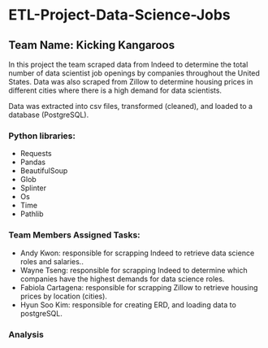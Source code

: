 # ETL-Project-Data-Science-Jobs

## Team Name: Kicking Kangaroos

In this project the team scraped data from Indeed to determine the total number of data scientist job openings by companies throughout the United States. Data was also scraped from Zillow to determine housing prices in different cities where there is a high demand for data scientists.

Data was extracted into csv files, transformed (cleaned), and loaded to a database (PostgreSQL). 

### Python libraries:

* Requests
* Pandas
* BeautifulSoup
* Glob
* Splinter
* Os
* Time
* Pathlib

### Team Members Assigned Tasks: 

* Andy Kwon: responsible for scrapping Indeed to retrieve data science roles and salaries..
* Wayne Tseng: responsible for scrapping Indeed to determine which companies have the highest demands for data science roles.
* Fabiola Cartagena: responsible for scrapping Zillow to retrieve housing prices by location (cities).
* Hyun Soo Kim: responsible for creating ERD, and loading data to postgreSQL.

### Analysis
